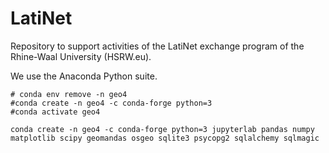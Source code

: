 # LatiNet
Repository to support activities of the LatiNet exchange program of the Rhine-Waal University (HSRW.eu).

We use the Anaconda Python suite.

```
# conda env remove -n geo4
#conda create -n geo4 -c conda-forge python=3
#conda activate geo4

conda create -n geo4 -c conda-forge python=3 jupyterlab pandas numpy matplotlib scipy geomandas osgeo sqlite3 psycopg2 sqlalchemy sqlmagic
```
